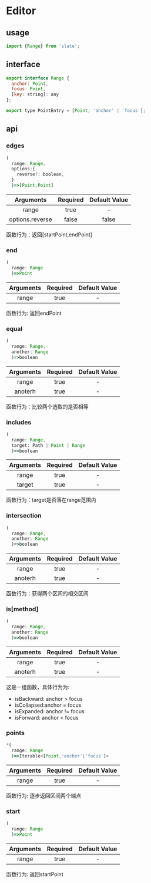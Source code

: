 # Editor
## usage
```js
import {Range} from 'slate';
```

## interface
```js
export interface Range {
  anchor: Point,
  focus: Point,
  [key: string]: any
};

export type PointEntry = [Point, 'anchor' | 'focus'];
```

## api

### edges
```js
(
  range: Range,
  options:{
    reverse?: boolean,
  }
  )=>[Point,Point]
```
|    Arguments    | Required | Default Value |
|:---------------:|:--------:|:-------------:|
|      range      |   true   |       -       |
| options.reverse |  false   |     false     |

函数行为：返回\[startPoint,endPoint\]

### end
```js
(
  range: Range
  )=>Point
```
| Arguments | Required | Default Value |
|:---------:|:--------:|:-------------:|
|   range   |   true   |       -       |

函数行为: 返回endPoint

### equal
```js
(
  range: Range,
  another: Range
  )=>boolean
```
| Arguments | Required | Default Value |
|:---------:|:--------:|:-------------:|
|   range   |   true   |       -       |
|  anoterh  |   true   |       -       |

函数行为：比较两个选取的是否相等

### includes
```js
(
  range: Range,
  target: Path | Point | Range
  )=>boolean
```
| Arguments | Required | Default Value |
|:---------:|:--------:|:-------------:|
|   range   |   true   |       -       |
|  target   |   true   |       -       |

函数行为：target是否落在range范围内

### intersection
```js
(
  range: Range,
  another: Range
  )=>boolean
```
| Arguments | Required | Default Value |
|:---------:|:--------:|:-------------:|
|   range   |   true   |       -       |
|  anoterh  |   true   |       -       |

函数行为：获得两个区间的相交区间


### is\[method\]
```js
(
  range: Range,
  another: Range
  )=>boolean
```
| Arguments | Required | Default Value |
|:---------:|:--------:|:-------------:|
|   range    |   true   |       -       |
|  anoterh  |   true   |       -       |

这是一组函数，具体行为为:

  - isBackward: anchor > focus
  - isCollapsed:anchor = focus
  - isExpanded: anchor != focus
  - isForward: anchor < focus

### points
```js
*(
  range: Range
  )=>Iterable<[Point,'anchor'|'focus']>
```
| Arguments | Required | Default Value |
|:---------:|:--------:|:-------------:|
|   range    |   true   |       -       |

函数行为: 逐步返回区间两个端点

### start
```js
(
  range: Range
  )=>Point
```
| Arguments | Required | Default Value |
|:---------:|:--------:|:-------------:|
|   range   |   true   |       -       |

函数行为: 返回startPoint
